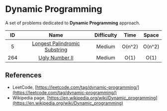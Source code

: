 # Dynamic Programming

A set of problems dedicated to **Dynamic Programming** approach.

|  ID   |                                             Name                                              | Difficulty |  Time  | Space  |
| :---: | :-------------------------------------------------------------------------------------------: | :--------: | :----: | :----: |
|   5   | [Longest Palindromic Substring](https://leetcode.com/problems/longest-palindromic-substring/) |   Medium   | O(n^2) | O(n^2) |
|  264  |                [Ugly Number II](https://leetcode.com/problems/ugly-number-ii/)                |   Medium   |  O(1)  |  O(1)  |

## References

* LeetCode, [https://leetcode.com/tag/dynamic-programming/](https://leetcode.com/tag/dynamic-programming/)
* Wikipedia page, [https://en.wikipedia.org/wiki/Dynamic_programming](https://en.wikipedia.org/wiki/Dynamic_programming)